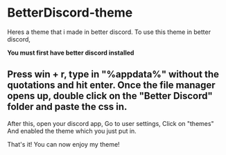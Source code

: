 # BetterDiscord-theme
Heres a theme that i made in better discord.
To use this theme in better discord, 

**You must first have better discord installed**

Press win + r, type in "%appdata%" without the quotations and hit enter.
Once the file manager opens up, double click on the "Better Discord" folder and paste the css in.
 ------------------------------------------------------------------------------------------------
 
 After this, open your discord app,
 Go to user settings, Click on "themes"
 And enabled the theme which you just put in.
 
 That's it! You can now enjoy my theme!

